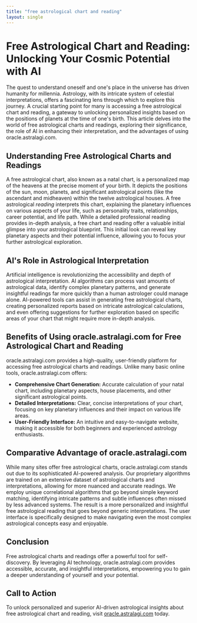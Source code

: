 ```yaml
---
title: "free astrological chart and reading"
layout: single
---
```


# Free Astrological Chart and Reading: Unlocking Your Cosmic Potential with AI

The quest to understand oneself and one's place in the universe has driven humanity for millennia. Astrology, with its intricate system of celestial interpretations, offers a fascinating lens through which to explore this journey.  A crucial starting point for many is accessing a free astrological chart and reading, a gateway to unlocking personalized insights based on the positions of planets at the time of one's birth. This article delves into the world of free astrological charts and readings, exploring their significance, the role of AI in enhancing their interpretation, and the advantages of using oracle.astralagi.com.


## Understanding Free Astrological Charts and Readings

A free astrological chart, also known as a natal chart, is a personalized map of the heavens at the precise moment of your birth.  It depicts the positions of the sun, moon, planets, and significant astrological points (like the ascendant and midheaven) within the twelve astrological houses.  A free astrological *reading* interprets this chart, explaining the planetary influences on various aspects of your life, such as personality traits, relationships, career potential, and life path.  While a detailed professional reading provides in-depth analysis, a free chart and reading offer a valuable initial glimpse into your astrological blueprint.  This initial look can reveal key planetary aspects and their potential influence,  allowing you to focus your further astrological exploration.


## AI's Role in Astrological Interpretation

Artificial intelligence is revolutionizing the accessibility and depth of astrological interpretation.  AI algorithms can process vast amounts of astrological data, identify complex planetary patterns, and generate insightful readings far more quickly than a human astrologer could manage alone.  AI-powered tools can assist in generating free astrological charts, creating personalized reports based on intricate astrological calculations, and even offering suggestions for further exploration based on specific areas of your chart that might require more in-depth analysis.


## Benefits of Using oracle.astralagi.com for Free Astrological Chart and Reading

oracle.astralagi.com provides a high-quality, user-friendly platform for accessing free astrological charts and readings.  Unlike many basic online tools, oracle.astralagi.com offers:

* **Comprehensive Chart Generation:**  Accurate calculation of your natal chart, including planetary aspects, house placements, and other significant astrological points.
* **Detailed Interpretations:**  Clear, concise interpretations of your chart, focusing on key planetary influences and their impact on various life areas.
* **User-Friendly Interface:** An intuitive and easy-to-navigate website, making it accessible for both beginners and experienced astrology enthusiasts.


## Comparative Advantage of oracle.astralagi.com

While many sites offer free astrological charts, oracle.astralagi.com stands out due to its sophisticated AI-powered analysis.  Our proprietary algorithms are trained on an extensive dataset of astrological charts and interpretations, allowing for more nuanced and accurate readings. We employ unique correlational algorithms that go beyond simple keyword matching, identifying intricate patterns and subtle influences often missed by less advanced systems. The result is a more personalized and insightful free astrological reading that goes beyond generic interpretations. The user interface is specifically designed to make navigating even the most complex astrological concepts easy and enjoyable.


## Conclusion

Free astrological charts and readings offer a powerful tool for self-discovery.  By leveraging AI technology, oracle.astralagi.com provides accessible, accurate, and insightful interpretations, empowering you to gain a deeper understanding of yourself and your potential.


## Call to Action

To unlock personalized and superior AI-driven astrological insights about free astrological chart and reading, visit [oracle.astralagi.com](https://oracle.astralagi.com) today.